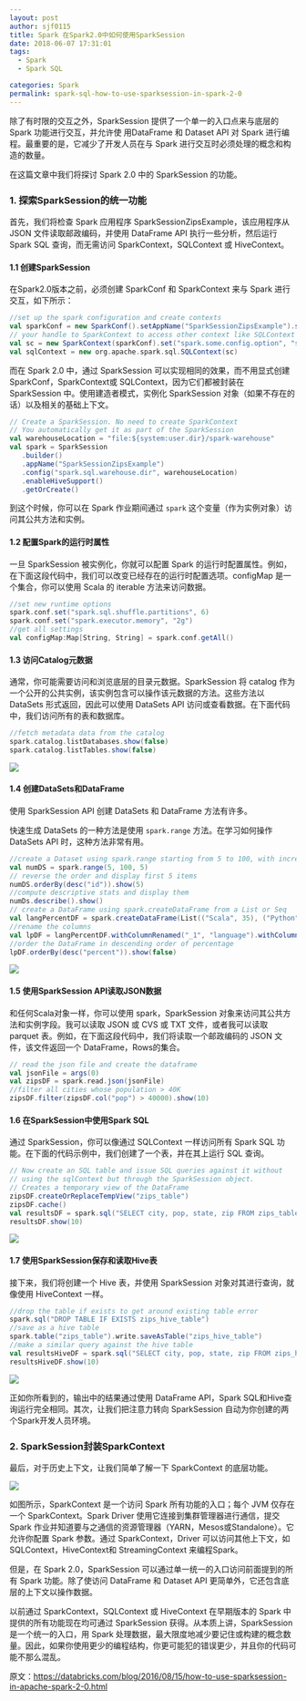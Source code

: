 ```yaml
---
layout: post
author: sjf0115
title: Spark 在Spark2.0中如何使用SparkSession
date: 2018-06-07 17:31:01
tags:
  - Spark
  - Spark SQL

categories: Spark
permalink: spark-sql-how-to-use-sparksession-in-spark-2-0
---
```


除了有时限的交互之外，SparkSession 提供了一个单一的入口点来与底层的 Spark 功能进行交互，并允许使 用DataFrame 和 Dataset API 对 Spark 进行编程。最重要的是，它减少了开发人员在与 Spark 进行交互时必须处理的概念和构造的数量。

在这篇文章中我们将探讨 Spark 2.0 中的 SparkSession 的功能。

### 1. 探索SparkSession的统一功能

首先，我们将检查 Spark 应用程序 SparkSessionZipsExample，该应用程序从 JSON 文件读取邮政编码，并使用 DataFrame API 执行一些分析，然后运行 Spark SQL 查询，而无需访问 SparkContext，SQLContext 或 HiveContext。

#### 1.1 创建SparkSession

在Spark2.0版本之前，必须创建 SparkConf 和 SparkContext 来与 Spark 进行交互，如下所示：
```scala
//set up the spark configuration and create contexts
val sparkConf = new SparkConf().setAppName("SparkSessionZipsExample").setMaster("local")
// your handle to SparkContext to access other context like SQLContext
val sc = new SparkContext(sparkConf).set("spark.some.config.option", "some-value")
val sqlContext = new org.apache.spark.sql.SQLContext(sc)
```
而在 Spark 2.0 中，通过 SparkSession 可以实现相同的效果，而不用显式创建 SparkConf，SparkContext或 SQLContext，因为它们都被封装在 SparkSession 中。使用建造者模式，实例化 SparkSession 对象（如果不存在的话）以及相关的基础上下文。
```scala
// Create a SparkSession. No need to create SparkContext
// You automatically get it as part of the SparkSession
val warehouseLocation = "file:${system:user.dir}/spark-warehouse"
val spark = SparkSession
   .builder()
   .appName("SparkSessionZipsExample")
   .config("spark.sql.warehouse.dir", warehouseLocation)
   .enableHiveSupport()
   .getOrCreate()
```
到这个时候，你可以在 Spark 作业期间通过 `spark` 这个变量（作为实例对象）访问其公共方法和实例。

#### 1.2 配置Spark的运行时属性

一旦 SparkSession 被实例化，你就可以配置 Spark 的运行时配置属性。例如，在下面这段代码中，我们可以改变已经存在的运行时配置选项。configMap 是一个集合，你可以使用 Scala 的 iterable 方法来访问数据。
```scala
//set new runtime options
spark.conf.set("spark.sql.shuffle.partitions", 6)
spark.conf.set("spark.executor.memory", "2g")
//get all settings
val configMap:Map[String, String] = spark.conf.getAll()
```
#### 1.3 访问Catalog元数据

通常，你可能需要访问和浏览底层的目录元数据。SparkSession 将 catalog 作为一个公开的公共实例，该实例包含可以操作该元数据的方法。这些方法以 DataSets 形式返回，因此可以使用 DataSets API 访问或查看数据。在下面代码中，我们访问所有的表和数据库。
```scala
//fetch metadata data from the catalog
spark.catalog.listDatabases.show(false)
spark.catalog.listTables.show(false)
```
![](https://github.com/sjf0115/PubLearnNotes/blob/master/image/Spark/spark-sql-how-to-use-sparksession-in-spark-2-0-1.png?raw=true)

#### 1.4 创建DataSets和DataFrame

使用 SparkSession API 创建 DataSets 和 DataFrame 方法有许多。

快速生成 DataSets 的一种方法是使用 `spark.range` 方法。在学习如何操作 DataSets API 时，这种方法非常有用。
```scala
//create a Dataset using spark.range starting from 5 to 100, with increments of 5
val numDS = spark.range(5, 100, 5)
// reverse the order and display first 5 items
numDS.orderBy(desc("id")).show(5)
//compute descriptive stats and display them
numDs.describe().show()
// create a DataFrame using spark.createDataFrame from a List or Seq
val langPercentDF = spark.createDataFrame(List(("Scala", 35), ("Python", 30), ("R", 15), ("Java", 20)))
//rename the columns
val lpDF = langPercentDF.withColumnRenamed("_1", "language").withColumnRenamed("_2", "percent")
//order the DataFrame in descending order of percentage
lpDF.orderBy(desc("percent")).show(false)
```
![](https://github.com/sjf0115/PubLearnNotes/blob/master/image/Spark/spark-sql-how-to-use-sparksession-in-spark-2-0-2.png?raw=true)

#### 1.5 使用SparkSession API读取JSON数据

和任何Scala对象一样，你可以使用 spark，SparkSession 对象来访问其公共方法和实例字段。我可以读取 JSON 或 CVS 或 TXT 文件，或者我可以读取 parquet 表。例如，在下面这段代码中，我们将读取一个邮政编码的 JSON 文件，该文件返回一个 DataFrame，Rows的集合。
```scala
// read the json file and create the dataframe
val jsonFile = args(0)
val zipsDF = spark.read.json(jsonFile)
//filter all cities whose population > 40K
zipsDF.filter(zipsDF.col("pop") > 40000).show(10)
```

#### 1.6 在SparkSession中使用Spark SQL

通过 SparkSession，你可以像通过 SQLContext 一样访问所有 Spark SQL 功能。在下面的代码示例中，我们创建了一个表，并在其上运行 SQL 查询。
```scala
// Now create an SQL table and issue SQL queries against it without
// using the sqlContext but through the SparkSession object.
// Creates a temporary view of the DataFrame
zipsDF.createOrReplaceTempView("zips_table")
zipsDF.cache()
val resultsDF = spark.sql("SELECT city, pop, state, zip FROM zips_table")
resultsDF.show(10)
```
![](https://github.com/sjf0115/PubLearnNotes/blob/master/image/Spark/spark-sql-how-to-use-sparksession-in-spark-2-0-3.png?raw=true)

#### 1.7 使用SparkSession保存和读取Hive表

接下来，我们将创建一个 Hive 表，并使用 SparkSession 对象对其进行查询，就像使用 HiveContext 一样。
```scala
//drop the table if exists to get around existing table error
spark.sql("DROP TABLE IF EXISTS zips_hive_table")
//save as a hive table
spark.table("zips_table").write.saveAsTable("zips_hive_table")
//make a similar query against the hive table
val resultsHiveDF = spark.sql("SELECT city, pop, state, zip FROM zips_hive_table WHERE pop > 40000")
resultsHiveDF.show(10)
```
![](https://github.com/sjf0115/PubLearnNotes/blob/master/image/Spark/spark-sql-how-to-use-sparksession-in-spark-2-0-4.png?raw=true)

正如你所看到的，输出中的结果通过使用 DataFrame API，Spark SQL和Hive查询运行完全相同。其次，让我们把注意力转向 SparkSession 自动为你创建的两个Spark开发人员环境。

### 2. SparkSession封装SparkContext

最后，对于历史上下文，让我们简单了解一下 SparkContext 的底层功能。

![](https://github.com/sjf0115/PubLearnNotes/blob/master/image/Spark/spark-sql-how-to-use-sparksession-in-spark-2-0-5.png?raw=true)

如图所示，SparkContext 是一个访问 Spark 所有功能的入口；每个 JVM 仅存在一个 SparkContext。Spark Driver 使用它连接到集群管理器进行通信，提交 Spark 作业并知道要与之通信的资源管理器（YARN，Mesos或Standalone）。它允许你配置 Spark 参数。通过 SparkContext，Driver 可以访问其他上下文，如SQLContext，HiveContext和 StreamingContext 来编程Spark。

但是，在 Spark 2.0，SparkSession 可以通过单一统一的入口访问前面提到的所有 Spark 功能。除了使访问 DataFrame 和 Dataset API 更简单外，它还包含底层的上下文以操作数据。

以前通过 SparkContext，SQLContext 或 HiveContext 在早期版本的 Spark 中提供的所有功能现在均可通过 SparkSession 获得。从本质上讲，SparkSession 是一个统一的入口，用 Spark 处理数据，最大限度地减少要记住或构建的概念数量。因此，如果你使用更少的编程结构，你更可能犯的错误更少，并且你的代码可能不那么混乱。

原文：https://databricks.com/blog/2016/08/15/how-to-use-sparksession-in-apache-spark-2-0.html
